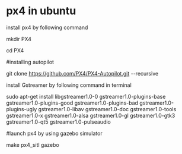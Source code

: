 # px4 in ubuntu

install px4 by following command

mkdir PX4

cd PX4

#installing autopilot

git clone https://github.com/PX4/PX4-Autopilot.git --recursive



install Gstreamer by following command in terminal

sudo apt-get install libgstreamer1.0-0 gstreamer1.0-plugins-base gstreamer1.0-plugins-good gstreamer1.0-plugins-bad gstreamer1.0-plugins-ugly gstreamer1.0-libav gstreamer1.0-doc gstreamer1.0-tools gstreamer1.0-x gstreamer1.0-alsa gstreamer1.0-gl gstreamer1.0-gtk3 gstreamer1.0-qt5 gstreamer1.0-pulseaudio


#launch px4 by using gazebo simulator

make px4_sitl gazebo

